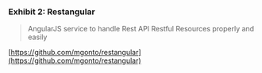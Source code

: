 ### Exhibit 2: Restangular

> AngularJS service to handle Rest API Restful Resources properly and easily

<!-- .element class="attribution" -->
[https://github.com/mgonto/restangular](https://github.com/mgonto/restangular)
